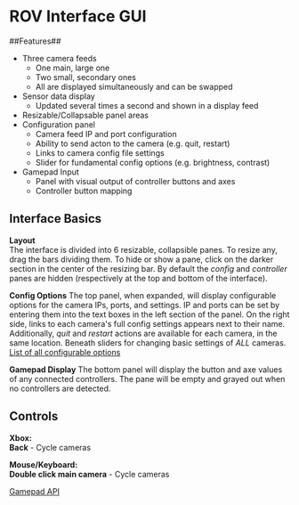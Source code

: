 # ROV Interface GUI
##Features##
* Three camera feeds
  * One main, large one
  * Two small, secondary ones
  * All are displayed simultaneously and can be swapped
* Sensor data display
  * Updated several times a second and shown in a display feed
* Resizable/Collapsable panel areas
* Configuration panel
  * Camera feed IP and port configuration
  * Ability to send acton to the camera (e.g. quit, restart)
  * Links to camera config file settings
  * Slider for fundamental config options (e.g. brightness, contrast)
* Gamepad Input
  * Panel with visual output of controller buttons and axes
  * Controller button mapping

## Interface Basics
**Layout**  
The interface is divided into 6 resizable, collapsible panes. To resize any, drag the bars dividing them. To hide or show a pane, click on the darker section in the center of the resizing bar. By default the _config_ and _controller_ panes are hidden (respectively at the top and bottom of the interface).  

**Config Options**
The top panel, when expanded, will display configurable options for the camera IPs, ports, and settings. IP and ports can be set by entering them into the text boxes in the left section of the panel. On the right side, links to each camera's full config settings appears next to their name. Additionally, _quit_ and _restart_ actions are available for each camera, in the same location. Beneath sliders for changing basic settings of _ALL_ cameras.  
[List of all configurable options](http://www.lavrsen.dk/foswiki/bin/view/Motion/MotionGuideBasicFeatures)

**Gamepad Display**
The bottom panel will display the button and axe values of any connected controllers. The pane will be empty and grayed out when no controllers are detected.

## Controls
**Xbox:**  
**Back** - Cycle cameras  

**Mouse/Keyboard:**  
**Double click main camera** - Cycle cameras  

[Gamepad API](https://developer.mozilla.org/en-US/docs/Web/API/Gamepad_API/Using_the_Gamepad_API#Browser_compatibility)